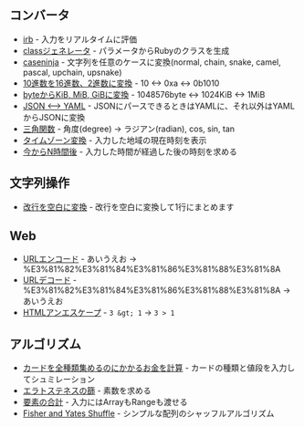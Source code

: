 ## コンバータ
- [irb](https://rconv.ongaeshi.me/?q=EoYw9gdgbgdAzgUwC4AokEskBsEC4AEAROgE4BGhANPgCYIBmAhgK5ZIECMAlLWPgD4J%2BAKHz4ADvgTCEEGsKA) - 入力をリアルタイムに評価
- [classジェネレータ](https://rconv.ongaeshi.me/?q=CYUwZgBAtiAuAWB7YBnAFABwIYCctQEoAoCCbPKAOiiwwmEQgB8A7fEJk0iAIlNEgBiAN5sYAXwA6LUiBbAeXOcEoArRAEsWaHtOk9iyokQBKAY0QsAbpRRw0XWBtgAbEAC5eZl1hQpAHQyA5QyAswyANwyAPwyA-QzhPAA0EFwCWACuLrCePADa0qTCEN6%2BKJ6SPABiiIgl8TAIyEUQAKQA7mhYbRAARl0EEFIsALoG9IxMHEqUIFhm8MPMZpzcZMmwKBAAPGsAogDyAMpEBX4QImaZ7oco-eJEIjVIqGin7nd1-QTXRkQ7%2B7LyREZAA) - パラメータからRubyのクラスを生成
- [caseninja](https://rconv.ongaeshi.me/?q=LYewJgrgNgpgBAYQIYGcYDsCW6BWSBQccoksA%2BgGYToDGALpiOvoXGDBXHSGQBaq8AFHRgAPOgEpWRAN7SicdCABOwJFABcXHktXrhYyQBp5RGv2xbuZc0mwHxEkwoUp0SANYwrPN55gOxqZwNEjAMJraNmERgU7BAA6ooZHWSSgpcc4ucBAJtpZReQXoWcF5fl4%2BZBXuXmUuAL6sGGAsROyc1rpqUHHyPeqYAF4BIo4t6G2snVEl-S6DUCNjhhIAdADmKBAARoIARHAHRscAtAdSRK3tbBxRlasTiyq9K3FbO-tHJ8dkl5Nph17tZQuE%2BuNJPI0sl9JCNl9BAB6dZIiRwGRwAAkADJ1mAQAB3WioeDNa5TW6zGEZOFrAavIajD4oBLLOjrNQJDFwAA%2BMF5cBg61CCUwdCZZPWOBA2EBVJBPGKFlK8OhPHm8PWxVJ8qIM0VNQSjwWCmsJq1OrQ8oNnCW7zVLkhcAAvFxDOsUHRlJgEvJ5JguoZXQA-OBI8PBSH4okk60uCIoQPu8Sh8NnJFRj3bPaHC6nH4bAnE0LxhSJ5POl1hpFkTM5FMcnPff4F45F2OlmDyRPdhvR1ns5GCAD8LoA2gBBM4ALQAuhI0dLZaVCzGS7qE5SKW0bvgAEo0JgAN09MDownFsC0B2QaCwuCQv06SGgdBvFBAIAAQkhlL-hl%2BdRCSQABPFAyC9H10E2KxlAgGB0QJPkBVYBIIDoFBEFJB88HWax%2BBQIREPWY91AQlB8BuIA) - 文字列を任意のケースに変換(normal, chain, snake, camel, pascal, upchain, upsnake) 
- [10進数を16進数、2進数に変換](https://rconv.ongaeshi.me/?q=CYUwZgBALg9g%2BgCxADzgIwJYDsAUWCuAtgJQBQEEADvlAM4QGHlU30BEADMmxANQNEAdLDi0cARgBsZCtToROaHv0bD4YgExkQWYKVIAlAMYwsAN0G0QUHFAxQANiABcC8R0BMCYAdTQEkMU74CADBregNYMgJCagNvGbAA0zBTx8aBgAIb4DlCuACySkhzEEMAwEAA%2BIMXMIkiomLgg2rqkQA) - 10 <-> 0xa <-> 0b1010
- [byteからKiB, MiB, GiBに変換](https://rconv.ongaeshi.me/?q=CYUwZgBARgTA1gCigTwC4gDQQHYEoBQEESaIEA9MTBAFQ064B0qA9gPphMBOLArtsAQwCIAfnyhIAB16oAzm1iIU6LNiz8AlqgJEAbhAC80eCVUNCEGfIgAiAMQBvPQF8ITrahe2ImyAYBCYwAGfFFgSwlwaFI2VjY4TSgzEF0rWTk7JxUQNxzbS2sFJRSsAEZgrFsAaU0AIVs0osVTHKwYSrsAWXrGwoyW5VIsAGZO2wBxXqaBkraIABZxgBVp-vlB0ogAVnGABTWiZrnhiAA2cYBRNfDxACUAYxZsPUY5EFQEVG0AGxAALjsOUA0gyASIZanUsD1IRApnVANYMgEhNQDbxrYsJIAIa8H6oQEVGALXAQYAsCAAHxAZMsOTi7ESyVSYTEQA) - 1048576byte <-> 1024KiB <-> 1MiB
- [JSON <--> YAML](https://rconv.ongaeshi.me/?q=E4UwjgrglqAEBEBPAhgWwDbwFCkjECAVgM4D2AdtlgEoDGFAbgHTEgAuAFG1G%2BiAFwIAUgGUA8gDlYAHgC0sgHywAmgEEAsgBl4AGlgATEADNkEdG0Hx5sgDrlkggIx2ARoIDajvQCY9AZgBdXVhkdAB3ZERiAH1iNmAocgBzQXiIEABKA1JYAB9EgAcINlysWFgXECTEsvLYIrZiFQ1NJn0IVAKOUUkmAuRgVg5C4oyM2tBiWnTYAF4lEFryhqa1LSZ0UmR9YfIGjKY2UmiSClqQcn0sC6ugA) - JSONにパースできるときはYAMLに、それ以外はYAMLからJSONに変換
- [三角関数](https://rconv.ongaeshi.me/?q=CYUwZgBKDmD6AuB7WAnAhsAFDAlBAvFCNBAFQQCya8AFgFx0AKAkhAPQQCMAHAAwB0vAFBCASgGNEAOwBu-AM4h4meAEt4AGxB0IAIkCQcoCXIwEWpgB1NdAGiJg0AVw3wdATl55giCAB9VnoRAjowAREcEioGJiqOH4QAA628PJ6gToAxADegQC%2BujHxiXryqlJp6VS0DEVSmIE4ORB5CUm6kvKl5fR0rTUYdboN-vnN8GglEBkdDCPVtfVCIFLAQkA) - 角度(degree) -> ラジアン(radian), cos, sin, tan
- [タイムゾーン変換](https://rconv.ongaeshi.me/?q=CoSQsgog%2BgWg8gOQgAgLzIN4ChnIEQAKAhgMYCWAZmSQPRhkAmA7kQJ56oB8eAtAIx8AXAAZheADQ58xclVoAJAPYA7RQBsArpo7d%2BwkWMm48AVQDKNeURZkyO3n32iJUvAEEAtgFMATtSI0bsokABaKPkQA5l72PMIAHAYuxp6%2B-jQAakTBihoAbr6xwgDsSUb4qX4kAQAyigDOUEHRal71RaXO5e7eVQEAIl7KBT5FAGxlrpXpYF4AHtSKUADCZAAu7Fy8wgCskym96csh-pGKRXtdU4fVNAheTFAAmuEA1kUALPsVNwFgKmsfF4iGpPt8emlbmBskQNO0tnEvlcDpCAm4fNFlGsyMoAgAhDRDBpNMhA%2BG6YQAZnB01uZiIS2IWnOCKp4LxEQAXmQ1DRBghwioQkQigAmGlrNTZbG0Nyc8JtewAalE4Iga1oJmAy2VquR%2BAgGh8igADl4aHVlAwVLqhPq8IbjWa6EQGH4GLrxfbHabzcQ-OS8CqvYZXD7nQAlRTeT1qo2%2Bmh43xqHGx%2B1uCh9GjLIiklncYM0zPpABSimFymUbQARkbImnQ8Zw%2Ba3GsQkNAyrqen6mQAhGyKxXSFdd3GxVewMNNXc7qkeP3JOaMAvCEIso54JKQu3EuANJEWugrYqr7b5ITvs0A8RUJ2E%2B7GlL-rC14ih8THtXp7ZM4bj9bjuS54r%2BryKO8D6dEBV5mDikRECaCq6okX4BEoyiRFAe4qPWD4odBARmBWkTCveBYJE%2BV7ALmZpkUGFGoTQZheLkx7kQAnJRATAOBrD5vRnHpnCgIglebgMF4UqMDED6cee3QyJQ1A0AA4hoRAeMqjg0sJEQpoRrAMFWmwFtp9qKXIdy5N476mXaC4WcpbgaCQrxSlaWkhi4AC%2BWBYBGJAqHkAB09ReGsAAU2KSl4gj4IA-QyACUMgAHDIAfQyAD8MgDPDIAkJqANvGEjICCLCsI09SAnBcWAoSACUyDWsgAA%2BOImhoaz1A1UjNa19RoMgXVtaFJoppFeAADobtVwUeAhmCNV4DXIF4wXWkwwREGFyC%2BVIoCQLAiAQMFwKhHViiNa84jIHkHW4Lg-X1IdpAhCdjX9ddN23RQyCvMtiirdUYXBTiJCaBJAD8EX9dVUjvbgay9cAZDeMFRCRQjSOqEwF04nFeRQzDN3tq6vi9XgADEGCvN5eDBWoABWwkRdueP48gLVtfg5OExJPjecg5NrFT0Mw9WQJEK8Qu4EMDBC1LUiy7gUjKDyWCy0AA) - 入力した地域の現在時刻を表示
- [今からN時間後](https://rconv.ongaeshi.me/?q=C4SwtgpgXg9gdhABAXkQIgNQAYCcAuLLNAKGICUBjeANwDoBnCYAClGABsI91ApuUGkGQJEMAOUBCZoGTUwDH6aADSIAJhABmAQwCu7YNwCMASnkxEAHwiHiiRMpSIAKuAi1lLW5FpwYAd1kg43UJFgIOmaIAEZWlhiISABUiADMAGyEwcEgiha0AJ4QygBOKKghWTn5AGSlGWDwwAAWBaG0VXC1iOUZcsqZ9UUdmcHmaADEAN4QAL7iEoD2DCNF9MC5in4QzGgApAASeGsAsmg6Y4DmDICaDIBADCTmEOyM-egj45Mzw3MLS3arawCaALRrYL9yRCbbZ7A4nc7BCBwOTEKEwoA) - 入力した時間が経過した後の時刻を求める

## 文字列操作
- [改行を空白に変換](https://rconv.ongaeshi.me/?q=EoYw9gdgbgdAzgUwC4AokEskBsEC4AEARIJymgMhGBJDIF5egvm6DWDIJCag28aEA0%2BAJggGYCGArliQFCXMGAA6EAEY8ATpJkAvVvh5YA7jwCecAPpwks9BADmBQ3wQBKDmHwAfBPYBQ%2BfAAc%2BSOPgQwTcHxSKISSKoREVs4IEOzOQA) - 改行を空白に変換して1行にまとめます

## Web
- [URLエンコード](https://rconv.ongaeshi.me/?q=E4UwjgrglqAEBEFhXgKFQJQMYHsB2AbgHQDOIALgBTlTkA2IAXAgKoYAygFQyDPDIM0MgPwyBJhngAaWABMQAMwCGEOuWbwMEAEYBPWICuGQKsMgQoZANwzdAnQyA9hkDTDIFOGQEUMga4ZRsGXQDuM9SQD6JcsjwBzZh8IEABKCRxYAB8QSNRYWDYASSIQPFxJD2csjykcYABbD1x8gAd8VKpQ1FTxVCA) - あいうえお -> %E3%81%82%E3%81%84%E3%81%86%E3%81%88%E3%81%8A
- [URLデコード](https://rconv.ongaeshi.me/?q=E4UwjgrglqAEBEFhXgKFQJQMYHsB2AbgHQDOIALgBTlTkA2IAXAgKoYAyg4wyDNDID8MgkwzwANKliwAJiABmAQwh1yzeAFIAogGZlADgCM2gExrNu7QBYj2vVoBsFk1q12rAQWUAGZ8NGwZdAO4yAJ4kAPok5Mh4AObMERAgAJQSOLAAPiCp3mwAkkSSuJIhfsUhUjjAALYhuBUADvggeFSJqI3iqEA) - %E3%81%82%E3%81%84%E3%81%86%E3%81%88%E3%81%8A -> あいうえお
- [HTMLアンエスケープ](https://rconv.ongaeshi.me/?q=E4UwjgrglqAEBEBjA5leAodAlRB7AdgG4B0AziAC4AUFUFANiAFwIASAKgLIAygRQyDPDIAqGQJ0MgRoZAPwyB1hngAaWABMQAMwCGEehRbwAzLABkyCgG5YARlmwV9AO4qAnqQD6pCsCj5kLVxBABKBbiwAD4gQeiwsADCAOIAksQQ%2BCCkiCoADiAcPFR%2B6CD48uhAA) - `3 &gt; 1` -> `3 > 1`

## アルゴリズム
- [カードを全種類集めるのにかかるお金を計算](https://rconv.ongaeshi.me/?q=MQAgFgLhAODOBcB6RBHAlmiBDAdAYwHsBbRAKwDs8xMDFMBTI2RAFhYHYBOADgDYAjfpxacATAGZ2AVl6jRvAAwAoAE70UAVzRqQAclj0IupUrwAbLLFggAymiIaLEAiqUgQAE3oAzEAbPeOLD2jlgQ9AAU5BpE-PQqAPoE3gkQAJ7Q9LAANCCEsBC5sGAEAO4JXthoZtYAvCDeWDX0AJRu7n6GSSl4WCoedbaGANoAuu3uTWapGVkg9REAjDg40bHx3TOZsC04zglYE3kEGuQQ8yDKHSCl1Gb0nRCbvf2wQWgAXg8APCBrcYlklsskd3GkTgkAOaGC5TYFvWBYIjQe6gkBoXwGJ5Al4DHBoShmDReAD8EXBGihhja12u0BUBPOACIAHIEHDAADeFKpEAAvoAZBkAAwyANYZAMYMgH0GQCA-0z0ZiSuVKlhqrA0fRmmj3PTGSAmYBeDcAIHtsjnciHQ-mAJIZAE0MgGGGQATDIB1BmlsoxfgVFUMypqavIHjRWOefQGIG%2Bvx55rRhFO5wA1PVFmjoBoINYmYAIf65UbOIAAVMcCnzAGGKgEAGLkBnFBhGfeh8xBc-4bIHpbZ8212wBWDIAxBkAkP8u%2BVlD1Vb3Xei%2Bo5JlO6zMEAuFnPT6N8wB7ajnagvs3n8vzC0z2qO-fuTEoAEqEcgANyChgiEEw93gusA1QyAH4ZAJMMFsAFoqAOi9AHoZgDG0wBAhkAaIZADsGQBrBkAaQYIKAwApBkARcSLUACCjAHTvJlci8RpHAgB9OQbQEUmbLIHykKRci3B9FkWBQindJUVQfRpmj5FpPAIEAAB96HY9o7AcJwXHePiwkiehhngPDNkI2BRlyUT4C3GSQDk4oBzompRjaQ8gA) - カードの種類と値段を入力してシュミレーション
- [エラトステネスの篩](https://rconv.ongaeshi.me/?q=MQAgFgLhAODOBcB6RBHAlmiBDAdAYwHsBbRWMNALwFcitFMBTI2RLADgCMBWBgJg968A7AAZOAFgDMvAIwA2ACbiAUAoYAzEHjAM8AawD60AE5oiDABQA7GgEplILVlgMQNog5AB3HVZAyQCF9PR3UsABsXTx8GP15A4MdHCGMqBk8GSPSkkAteHBxrGgBaGVtbHAYsbRAFAhAAHzQrNQAPBpCktE13EABSEGa2kABeEZARTpzjBggqYz8wrKmQWIVOtc6ZuYXA1OzVluVN5QAlQisANxwXCAsITHCGeBAAIkAKhkBLhkAJhkBOhkAxhkAswy-QB2DIBL71eABpahosFRwhAXjICjIRLZavUGgwOo5jKMQABtAC6GUq1TAGMa7hxSTxAB46W4aINNNpdIYTGZLO57I5NricAArAjNCxQt72TZAA) - 素数を求める
- [要素の合計](https://rconv.ongaeshi.me/?q=EoYw9gdgbgdAzgUwC4AokEskBsEC4AEARAMoCuAtoQDT4AmCAZgIalZIEDaAjDQEw0BmALoBKOmHwAfBJIBQ%2BfAngVZCCLVlA) - 入力にはArrayもRangeも渡せる
- [Fisher and Yates Shuffle](https://rconv.ongaeshi.me/?q=MQAgFgLhAODOBcB6RBzAlhMBXARgOgGMB7AW0QBUwBTAQQBsUiAnDME2RAJVwE9Ec6RHIhIBDWBCpNERTFMQAzNLGpMA%2Bj1GTYeJjgBQ%2BgCZUFIJSqkatVWGpVYFCulQAUopk1E8AlPpAgAHYgALwgHl48eC6BKJj%2BIADuYGguQSAAfCAADAkBaKEgXoFGrsEAtGEAjH4BARHeANpoALoANOGeTYEthQ08jT0d-c0tCVQlCf36E0aGnMSBAG54sFQQrhAYLvAgAEQAYsqq4SUgAJo2sCAAythOLnsdJgqiWHQQu41VHQBMHQAWbIdADMwJAv3BVQArKDfiCOlV-iAESAAS0fCAjEQQAAfKi4hIWVTWbT2e7ONxUPyzfRAA) - シンプルな配列のシャッフルアルゴリズム
